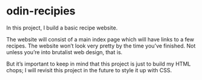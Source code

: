 # odin-recipies
In this project, I build a basic recipe website.

The website will consist of a main index page which will have links to a few recipes. The website won’t look very pretty by the time you’ve finished. Not unless you’re into brutalist web design, that is.

But it’s important to keep in mind that this project is just to build my HTML chops; I will revisit this project in the future to style it up with CSS.